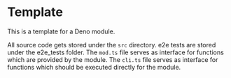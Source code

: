 # Template

This is a template for a Deno module.

All source code gets stored under the `src` directory. e2e tests are stored under the e2e_tests folder. The `mod.ts` file serves as interface for functions which are provided by the module. The `cli.ts` file serves as interface for functions which should be executed directly for the module.
